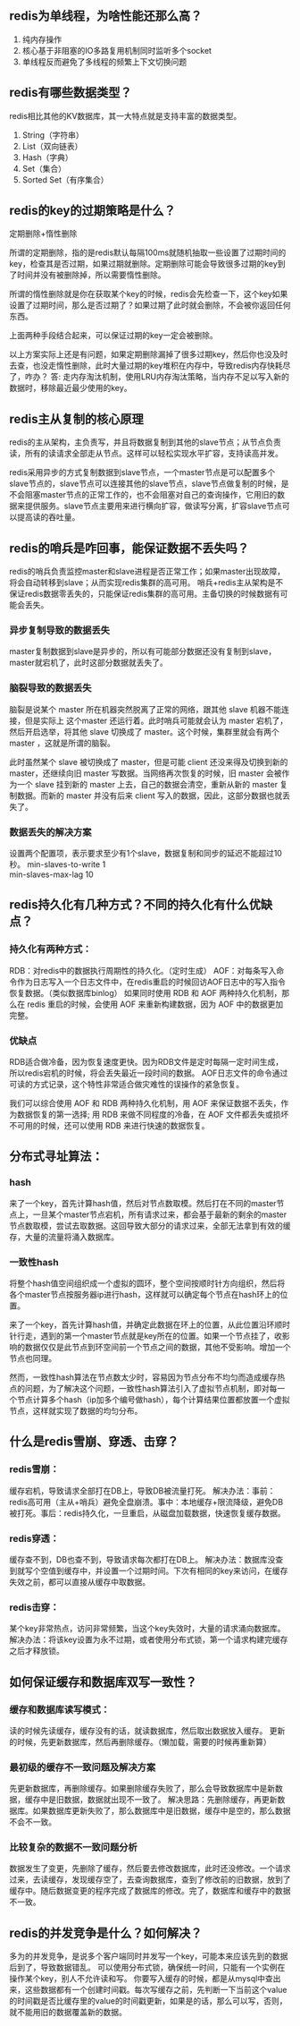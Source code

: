 ## redis为单线程，为啥性能还那么高？
1. 纯内存操作
2. 核心基于非阻塞的IO多路复用机制同时监听多个socket
3. 单线程反而避免了多线程的频繁上下文切换问题

## redis有哪些数据类型？
redis相比其他的KV数据库，其一大特点就是支持丰富的数据类型。
1. String（字符串）
2. List（双向链表）
3. Hash（字典）
4. Set（集合）
5. Sorted Set（有序集合）

## redis的key的过期策略是什么？
定期删除+惰性删除

所谓的定期删除，指的是redis默认每隔100ms就随机抽取一些设置了过期时间的key，检查其是否过期，如果过期就删除。定期删除可能会导致很多过期的key到了时间并没有被删除掉，所以需要惰性删除。

所谓的惰性删除就是你在获取某个key的时候，redis会先检查一下，这个key如果设置了过期时间，那么是否过期了？如果过期了此时就会删除，不会被你返回任何东西。

上面两种手段结合起来，可以保证过期的key一定会被删除。

以上方案实际上还是有问题，如果定期删除漏掉了很多过期key，然后你也没及时去查，也没走惰性删除，此时大量过期的key堆积在内存中，导致redis内存快耗尽了，咋办？ 答: 走内存淘汰机制，使用LRU内存淘汰策略，当内存不足以写入新的数据时，移除最近最少使用的key。

## redis主从复制的核心原理
redis的主从架构，主负责写，并且将数据复制到其他的slave节点；从节点负责读，所有的读请求全部走从节点。这样可以轻松实现水平扩容，支持读高并发。

redis采用异步的方式复制数据到slave节点，一个master节点是可以配置多个slave节点的，slave节点可以连接其他的slave节点，slave节点做复制的时候，是不会阻塞master节点的正常工作的，也不会阻塞对自己的查询操作，它用旧的数据来提供服务。slave节点主要用来进行横向扩容，做读写分离，扩容slave节点可以提高读的吞吐量。

## redis的哨兵是咋回事，能保证数据不丢失吗？
redis的哨兵负责监控master和slave进程是否正常工作；如果master出现故障，将会自动转移到slave；从而实现redis集群的高可用。
哨兵+redis主从架构是不保证redis数据零丢失的，只能保证redis集群的高可用。主备切换的时候数据有可能会丢失。

### 异步复制导致的数据丢失
master复制数据到slave是异步的，所以有可能部分数据还没有复制到slave，master就宕机了，此时这部分数据就丢失了。

### 脑裂导致的数据丢失
脑裂是说某个 master 所在机器突然脱离了正常的网络，跟其他 slave 机器不能连接，但是实际上 这个master 还运行着。此时哨兵可能就会认为 master 宕机了，然后开启选举，将其他 slave 切换成了 master。这个时候，集群里就会有两个 master ，这就是所谓的脑裂。

此时虽然某个 slave 被切换成了 master，但是可能 client 还没来得及切换到新的 master，还继续向旧 master 写数据。当网络再次恢复的时候，旧 master 会被作为一个 slave 挂到新的 master 上去，自己的数据会清空，重新从新的 master 复制数据。而新的 master 并没有后来 client 写入的数据，因此，这部分数据也就丢失了。

### 数据丢失的解决方案
设置两个配置项，表示要求至少有1个slave，数据复制和同步的延迟不能超过10秒。
min-slaves-to-write 1    
min-slaves-max-lag 10

## redis持久化有几种方式？不同的持久化有什么优缺点？
### 持久化有两种方式：
RDB：对redis中的数据执行周期性的持久化。（定时生成）
AOF：对每条写入命令作为日志写入一个日志文件中，在redis重启的时候回访AOF日志中的写入指令恢复数据。（类似数据库binlog）
如果同时使用 RDB 和 AOF 两种持久化机制，那么在 redis 重启的时候，会使用 AOF 来重新构建数据，因为 AOF 中的数据更加完整。

### 优缺点
RDB适合做冷备，因为恢复速度更快。因为RDB文件是定时每隔一定时间生成，所以redis宕机的时候，将会丢失最近一段时间的数据。
AOF日志文件的命令通过可读的方式记录，这个特性非常适合做灾难性的误操作的紧急恢复。

我们可以综合使用 AOF 和 RDB 两种持久化机制，用 AOF 来保证数据不丢失，作为数据恢复的第一选择; 用 RDB 来做不同程度的冷备，在 AOF 文件都丢失或损坏不可用的时候，还可以使用 RDB 来进行快速的数据恢复。

## 分布式寻址算法：
### hash
来了一个key，首先计算hash值，然后对节点数取模。然后打在不同的master节点上，一旦某个master节点宕机，所有请求过来，都会基于最新的剩余的master节点数取模，尝试去取数据。这回导致大部分的请求过来，全部无法拿到有效的缓存，大量的流量将涌入数据库。

### 一致性hash
将整个hash值空间组织成一个虚拟的圆环，整个空间按顺时针方向组织，然后将各个master节点按服务器ip进行hash，这样就可以确定每个节点在hash环上的位置。

来了一个key，首先计算hash值，并确定此数据在环上的位置，从此位置沿环顺时针行走，遇到的第一个master节点就是key所在的位置。如果一个节点挂了，收影响的数据仅仅是此节点到环空间前一个节点之间的数据，其他不受影响。增加一个节点也同理。

然而，一致性hash算法在节点数太少时，容易因为节点分布不均匀而造成缓存热点的问题，为了解决这个问题，一致性hash算法引入了虚拟节点机制，即对每一个节点计算多个hash（ip加多个编号做hash），每个计算结果位置都放置一个虚拟节点，这样就实现了数据的均匀分布。

## 什么是redis雪崩、穿透、击穿？
### redis雪崩：
缓存宕机，导致请求全部打在DB上，导致DB被流量打死。
解决办法：事前：redis高可用（主从+哨兵）避免全盘崩溃。事中：本地缓存+限流降级，避免DB被打死。事后：redis持久化，一旦重启，从磁盘加载数据，快速恢复缓存数据。

### redis穿透：
缓存查不到，DB也查不到，导致请求每次都打在DB上。
解决办法：数据库没查到就写个空值到缓存中，并设置一个过期时间。下次有相同的key来访问，在缓存失效之前，都可以直接从缓存中取数据。

### redis击穿：
某个key非常热点，访问非常频繁，当这个key失效时，大量的请求涌向数据库。
解决办法：将该key设置为永不过期，或者使用分布式锁，第一个请求构建完缓存之后才释放锁。

## 如何保证缓存和数据库双写一致性？
### 缓存和数据库读写模式：
读的时候先读缓存，缓存没有的话，就读数据库，然后取出数据放入缓存。
更新的时候，先更新数据库，然后再删除缓存。（懒加载，需要的时候再重新算）

### 最初级的缓存不一致问题及解决方案
先更新数据库，再删除缓存。如果删除缓存失败了，那么会导致数据库中是新数据，缓存中是旧数据，数据就出现不一致了。
解决思路：先删除缓存，再更新数据库。如果数据库更新失败了，那么数据库中是旧数据，缓存中是空的，那么数据不会不一致。

### 比较复杂的数据不一致问题分析
数据发生了变更，先删除了缓存，然后要去修改数据库，此时还没修改。一个请求过来，去读缓存，发现缓存空了，去查询数据库，查到了修改前的旧数据，放到了缓存中。随后数据变更的程序完成了数据库的修改。完了，数据库和缓存中的数据不一致。 

## redis的并发竞争是什么？如何解决？
多为的并发竞争，是说多个客户端同时并发写一个key，可能本来应该先到的数据后到了，导致数据错乱。
可以使用分布式锁，确保统一时间，只能有一个实例在操作某个key，别人不允许读和写。
你要写入缓存的时候，都是从mysql中查出来，这些数据都有一个创建时间戳。每次写缓存之前，先判断一下当前这个value的时间戳是否比缓存里的value的时间戳更新，如果是的话，那么可以写，否则，就不能用旧的数据覆盖新的数据。